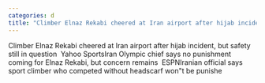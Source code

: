 ```yaml
---
categories: d
title: "Climber Elnaz Rekabi cheered at Iran airport after hijab incident but safety still in question  Yahoo Sports"
---
```

Climber Elnaz Rekabi cheered at Iran airport after hijab incident, but safety still in question&nbsp;&nbsp;Yahoo SportsIran Olympic chief says no punishment coming for Elnaz Rekabi, but concern remains&nbsp;&nbsp;ESPNIranian official says sport climber who competed without headscarf won"t be punishe
